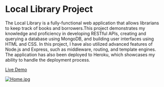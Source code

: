 # Local Library Project
The Local Library is a fully-functional web application that allows librarians to keep track of books and borrowers.This project demonstrates my knowledge and proficiency in developing RESTful APIs, creating and querying a database using MongoDB, and building user interfaces using HTML and CSS.
In this project, I have also utilized advanced features of Node.js and Express, such as middleware, routing, and template engines. The application has also been deployed to Heroku, which showcases my ability to handle the deployment process.

[Live Demo](https://local-library.vercel.app/)

[![Home.jpg](https://i.postimg.cc/XqzsfmfW/Home.jpg)](https://postimg.cc/p5KQx0cc)
